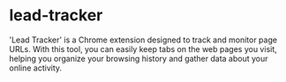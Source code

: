 # lead-tracker
'Lead Tracker' is a Chrome extension designed to track and monitor page URLs. With this tool, you can easily keep tabs on the web pages you visit, helping you organize your browsing history and gather data about your online activity.
